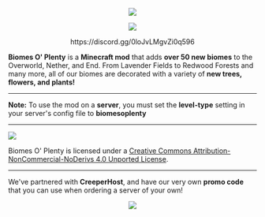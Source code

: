 <p align="center"><img src="http://i.imgur.com/uP9GBEb.png"></p>

<p align="center"><img src="https://i.imgur.com/CYxKg5M.png"></p>

<p align="center">https://discord.gg/0loJvLMgvZi0q596</p>

**Biomes O' Plenty** is a **Minecraft mod** that adds **over 50 new biomes** to the Overworld, Nether, and End. From Lavender Fields to Redwood Forests and many more, all of our biomes are decorated with a variety of **new trees, flowers, and plants!**

-----------------

**Note:** To use the mod on a **server**, you must set the **level-type** setting in your server's config file to **biomesoplenty**

-----------------

 [<img src="http://i.creativecommons.org/l/by-nc-nd/3.0/88x31.png">](http://creativecommons.org/licenses/by-nc-nd/4.0/deed.en_US)

Biomes O' Plenty is licensed under a [Creative Commons Attribution-NonCommercial-NoDerivs 4.0 Unported License](http://creativecommons.org/licenses/by-nc-nd/4.0/deed.en_US).

-----------------

We've partnered with **CreeperHost**, and have our very own **promo code** that you can use when ordering a server of your own!

<p align="center"><img src="http://i.imgur.com/rjmyjrV.png"></p>
